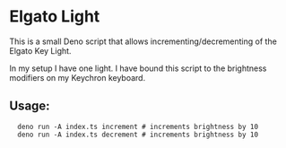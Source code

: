 # Elgato Light

This is a small Deno script that allows incrementing/decrementing of the Elgato Key Light.

In my setup I have one light. I have bound this script to the brightness modifiers on my Keychron keyboard.

## Usage:

```shell
  deno run -A index.ts increment # increments brightness by 10
  deno run -A index.ts decrement # increments brightness by 10
```
